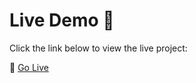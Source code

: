 # Live Demo 🚀
Click the link below to view the live project:

🔗 [Go Live](https://hf-calculator.streamlit.app/)